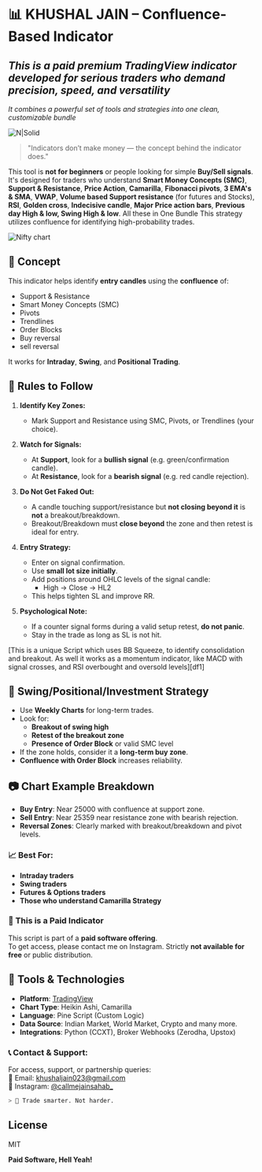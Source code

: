 # 📊 KHUSHAL JAIN – Confluence-Based Indicator
## _This is a paid **premium TradingView indicator** developed for serious traders who demand precision, speed, and versatility_
_It combines a powerful set of tools and strategies into one clean, customizable bundle_

![N|Solid](https://avatars.githubusercontent.com/u/7644688?s=200&v=4/)

> "Indicators don’t make money — the concept behind the indicator does."

This tool is **not for beginners** or people looking for simple **Buy/Sell signals**. It's designed for traders who understand **Smart Money Concepts (SMC)**, **Support & Resistance**, **Price Action**, **Camarilla**, **Fibonacci pivots**, **3 EMA's & SMA**, **VWAP**, **Volume based Support resistance** (for futures and Stocks), **RSI**, **Golden cross**, **Indecisive candle**, **Major Price action bars**, **Previous day High & low, Swing High & low**. All these in One Bundle This strategy utilizes confluence for identifying high-probability trades.

![Nifty chart](./https://github.com/85599/Confluence-Based-Indicator/blob/main/NIFTY_2025-07-23_12-41-33.png])


## 🧠 Concept

This indicator helps identify **entry candles** using the **confluence** of:

- Support & Resistance
- Smart Money Concepts (SMC)
- Pivots
- Trendlines
- Order Blocks
- Buy reversal
- sell reversal

It works for **Intraday**, **Swing**, and **Positional Trading**.

## 📌 Rules to Follow

1. **Identify Key Zones:**
   - Mark Support and Resistance using SMC, Pivots, or Trendlines (your choice).
  
2. **Watch for Signals:**
   - At **Support**, look for a **bullish signal** (e.g. green/confirmation candle).
   - At **Resistance**, look for a **bearish signal** (e.g. red candle rejection).

3. **Do Not Get Faked Out:**
   - A candle touching support/resistance but **not closing beyond it** is **not** a breakout/breakdown.
   - Breakout/Breakdown must **close beyond** the zone and then retest is ideal for entry.

4. **Entry Strategy:**
   - Enter on signal confirmation.
   - Use **small lot size initially**.
   - Add positions around OHLC levels of the signal candle:
     - High → Close → HL2
   - This helps tighten SL and improve RR.

5. **Psychological Note:**
   - If a counter signal forms during a valid setup retest, **do not panic**.
   - Stay in the trade as long as SL is not hit.

[This is a unique Script which uses BB Squeeze, to identify consolidation and breakout. As well it works as a momentum indicator, like MACD with signal crosses, and RSI overbought and oversold levels][df1]

## 🔁 Swing/Positional/Investment Strategy

- Use **Weekly Charts** for long-term trades.
- Look for:
  - **Breakout of swing high**
  - **Retest of the breakout zone**
  - **Presence of Order Block** or valid SMC level
- If the zone holds, consider it a **long-term buy zone**.
- **Confluence with Order Block** increases reliability.

## 📷 Chart Example Breakdown

- **Buy Entry**: Near 25000 with confluence at support zone.
- **Sell Entry**: Near 25359 near resistance zone with bearish rejection.
- **Reversal Zones**: Clearly marked with breakout/breakdown and pivot levels.

### 📈 Best For:
- **Intraday traders**
- **Swing traders**
- **Futures & Options traders**
- **Those who understand Camarilla Strategy**

### 💸 This is a Paid Indicator

This script is part of a **paid software offering**.  
To get access, please contact me on Instagram.
Strictly **not available for free** or public distribution.

## 🧰 Tools & Technologies

- **Platform**: [TradingView](https://tradingview.com)
- **Chart Type**: Heikin Ashi, Camarilla
- **Language**: Pine Script (Custom Logic)
- **Data Source**: Indian Market, World Market, Crypto and many more.
- **Integrations**: Python (CCXT), Broker Webhooks (Zerodha, Upstox)

### 📞 Contact & Support:

For access, support, or partnership queries:  
📧 Email: [khushaljain023@gmail.com](mailto:khushaljain023@gmail.com)  
📱 Instagram: [@callmejainsahab_](https://www.instagram.com/callmejainsahab_)

```sh
> 🔐 Trade smarter. Not harder.
```

## License

MIT

**Paid Software, Hell Yeah!**

